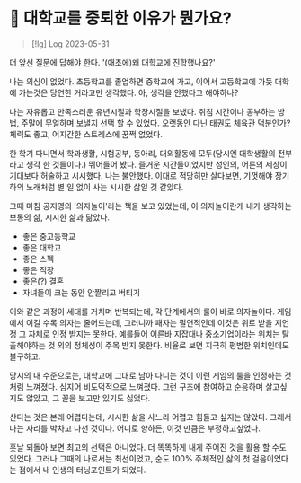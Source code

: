# 󰏢 대학교를 중퇴한 이유가 뭔가요?




> [!lg] Log 2023-05-31


더 앞선 질문에 답해야 한다. '(애초에)왜 대학교에 진학했나요?'

나는 의심이 없었다. 초등학교를 졸업하면 중학교에 가고, 이어서 고등학교에 가듯 대학에 가는것은 당연한
거라고만 생각했다. 아, 생각을 안했다고 해야하나?

나는 자유롭고 만족스러운 유년시절과 학창시절을 보냈다. 취침 시간이나 공부하는 방법, 주말에 무얼하며
보낼지 선택 할 수 있었다. 오랫동안 다닌 태권도 체육관 덕분인가? 체력도 좋고, 어지간한 스트레스에
꿈쩍 없었다.

한 학기 다니면서 학과생활, 시험공부, 동아리, 대외활동에 모두(당시엔 대학생활의 전부라고 생각 한
것들이다.) 뛰어들어 봤다. 즐거운 시간들이었지만 성인의, 어른의 세상이 기대보다 허술하고 시시했다.
나는 불안했다. 이대로 적당히만 살다보면, 기껏해야 장기하의 노래처럼 별 일 없이 사는 시시한 삶일 것
같았다.

그때 마침 공지영의 '의자놀이'라는 책을 보고 있었는데, 이 의자놀이란게 내가 생각하는 보통의 삶,
시시한 삶과 닮았다.

  - 좋은 중고등학교
  - 좋은 대학교
  - 좋은 스펙
  - 좋은 직장
  - 좋은(?) 결혼
  - 자녀들이 크는 동안 안짤리고 버티기

이와 같은 과정이 세대를 거치며 반복되는데, 각 단계에서의 룰이 바로 의자놀이다. 게임에서 이길 수록
의자는 줄어드는데, 그러니까 패자는 필연적인데 이것은 위로 받을 지언정 그 자체로 인정 받지는 못한다.
예를들어 이른바 지잡대나 중소기업이라는 위치는 탈출해야하는 것 외의 정체성이 주목 받지 못한다.
비율로 보면 지극히 평범한 위치인데도 불구하고.

당시의 내 수준으로는, 대학교에 그대로 남아 다니는 것이 이런 게임의 룰을 인정하는 것 처럼 느껴졌다.
심지어 비도덕적으로 느껴졌다. 그런 구조에 참여하고 순응하며 살고싶지도 않았고, 그 꼴을 보고만 있기도
싫었다.

산다는 것은 본래 어렵다는데, 시시한 삶을 사느라 어렵고 힘들고 싶지는 않았다. 그래서 나는 자리를
박차고 나선 것이다. 어디로 향하든, 이것 만큼은 부정하고싶었다.

훗날 되돌아 보면 최고의 선택은 아니었다. 더 똑똑하게 내게 주어진 것을 활용 할 수도 있었다. 그러나
그때의 나로서는 최선이었고, 순도 100% 주체적인 삶의 첫 걸음이었다는 점에서 내 인생의 터닝포인트가
되었다.

